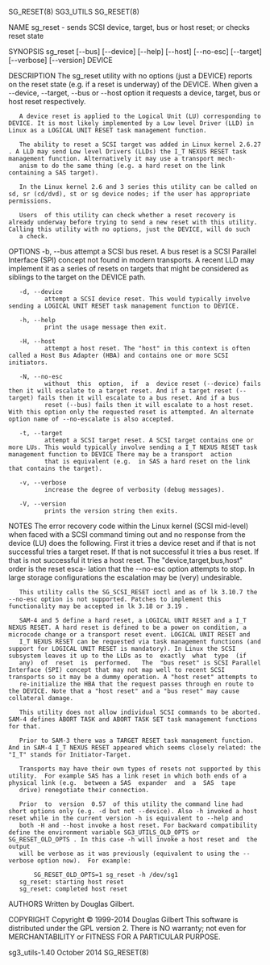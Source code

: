 SG_RESET(8)                                                                                       SG3_UTILS                                                                                       SG_RESET(8)



NAME
       sg_reset - sends SCSI device, target, bus or host reset; or checks reset state

SYNOPSIS
       sg_reset [--bus] [--device] [--help] [--host] [--no-esc] [--target] [--verbose] [--version] DEVICE

DESCRIPTION
       The  sg_reset  utility  with  no options (just a DEVICE) reports on the reset state (e.g. if a reset is underway) of the DEVICE. When given a --device, --target, --bus or --host option it requests a
       device, target, bus or host reset respectively.

       A device reset is applied to the Logical Unit (LU) corresponding to DEVICE. It is most likely implemented by a Low level Driver (LLD) in Linux as a LOGICAL UNIT RESET task management function.

       The ability to reset a SCSI target was added in Linux kernel 2.6.27 . A LLD may send Low level Drivers (LLDs) the I_T NEXUS RESET task management function. Alternatively it may use a transport mech-
       anism to do the same thing (e.g. a hard reset on the link containing a SAS target).

       In the Linux kernel 2.6 and 3 series this utility can be called on sd, sr (cd/dvd), st or sg device nodes; if the user has appropriate permissions.

       Users  of this utility can check whether a reset recovery is already underway before trying to send a new reset with this utility. Calling this utility with no options, just the DEVICE, will do such
       a check.

OPTIONS
       -b, --bus
              attempt a SCSI bus reset. A bus reset is a SCSI Parallel Interface (SPI) concept not found in modern transports. A recent LLD may implement it as a series of resets on targets that  might  be
              considered as siblings to the target on the DEVICE path.

       -d, --device
              attempt a SCSI device reset. This would typically involve sending a LOGICAL UNIT RESET task management function to DEVICE.

       -h, --help
              print the usage message then exit.

       -H, --host
              attempt a host reset. The "host" in this context is often called a Host Bus Adapter (HBA) and contains one or more SCSI initiators.

       -N, --no-esc
              without  this  option,  if  a  device reset (--device) fails then it will escalate to a target reset. And if a target reset (--target) fails then it will escalate to a bus reset. And if a bus
              reset (--bus) fails then it will escalate to a host reset. With this option only the requested reset is attempted. An alternate option name of --no-escalate is also accepted.

       -t, --target
              attempt a SCSI target reset. A SCSI target contains one or more LUs. This would typically involve sending a I_T NEXUS RESET task management function to DEVICE There may be a transport  action
              that is equivalent (e.g.  in SAS a hard reset on the link that contains the target).

       -v, --verbose
              increase the degree of verbosity (debug messages).

       -V, --version
              prints the version string then exits.

NOTES
       The  error recovery code within the Linux kernel (SCSI mid-level) when faced with a SCSI command timing out and no response from the device (LU) does the following. First it tries a device reset and
       if that is not successful tries a target reset. If that is not successful it tries a bus reset. If that is not successful it tries a host reset. The "device,target,bus,host" order is the reset esca-
       lation that the --no-esc option attempts to stop. In large storage configurations the escalation may be (very) undesirable.

       This utility calls the SG_SCSI_RESET ioctl and as of lk 3.10.7 the --no-esc option is not supported. Patches to implement this functionality may be accepted in lk 3.18 or 3.19 .

       SAM-4 and 5 define a hard reset, a LOGICAL UNIT RESET and a I_T NEXUS RESET. A hard reset is defined to be a power on condition, a microcode change or a transport reset event. LOGICAL UNIT RESET and
       I_T NEXUS RESET can be requested via task management functions (and support for LOGICAL UNIT RESET is mandatory). In Linux the SCSI subsystem leaves it up to the LLDs as to  exactly  what  type  (if
       any)  of  reset  is  performed.   The  "bus reset" is SCSI Parallel Interface (SPI) concept that may not map well to recent SCSI transports so it may be a dummy operation. A "host reset" attempts to
       re-initialize the HBA that the request passes through en route to the DEVICE. Note that a "host reset" and a "bus reset" may cause collateral damage.

       This utility does not allow individual SCSI commands to be aborted. SAM-4 defines ABORT TASK and ABORT TASK SET task management functions for that.

       Prior to SAM-3 there was a TARGET RESET task management function. And in SAM-4 I_T NEXUS RESET appeared which seems closely related: the "I_T" stands for Initiator-Target.

       Transports may have their own types of resets not supported by this utility.  For example SAS has a link reset in which both ends of a physical link (e.g.  between a SAS  expander  and  a  SAS  tape
       drive) renegotiate their connection.

       Prior  to  version  0.57  of this utility the command line had short options only (e.g. -d but not --device). Also -h invoked a host reset while in the current version -h is equivalent to --help and
       both -H and --host invoke a host reset. For backward compatibility define the environment variable SG3_UTILS_OLD_OPTS or SG_RESET_OLD_OPTS . In this case -h will invoke a host reset and  the  output
       will be verbose as it was previously (equivalent to using the --verbose option now).  For example:

           SG_RESET_OLD_OPTS=1 sg_reset -h /dev/sg1
       sg_reset: starting host reset
       sg_reset: completed host reset

AUTHORS
       Written by Douglas Gilbert.

COPYRIGHT
       Copyright © 1999-2014 Douglas Gilbert
       This software is distributed under the GPL version 2. There is NO warranty; not even for MERCHANTABILITY or FITNESS FOR A PARTICULAR PURPOSE.



sg3_utils-1.40                                                                                   October 2014                                                                                     SG_RESET(8)
